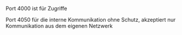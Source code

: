 Port 4000 ist für Zugriffe

Port 4050 für die interne Kommunikation ohne Schutz,
  akzeptiert nur Kommunikation aus dem eigenen Netzwerk
